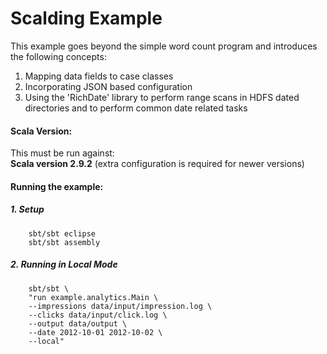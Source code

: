# Scalding Example

This example goes beyond the simple word count program and introduces the following concepts:

1. Mapping data fields to case classes
2. Incorporating JSON based configuration
3. Using the 'RichDate' library to perform range scans in HDFS dated directories and to perform common date related tasks

#### Scala Version:

This must be run against:  
<b>Scala version 2.9.2</b> (extra configuration is required for newer versions)

#### Running the example:

##### 1. Setup
		
		sbt/sbt eclipse
		sbt/sbt assembly

##### 2. Running in Local Mode

		sbt/sbt \
		"run example.analytics.Main \
		--impressions data/input/impression.log \
		--clicks data/input/click.log \
		--output data/output \
		--date 2012-10-01 2012-10-02 \
		--local"